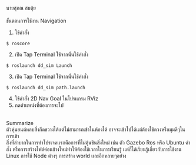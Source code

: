 
นายสุภณ สมตุ้ย <br/><br/>
ขั้นตอนการใช้งาน Navigation
1. ใช้คำสั่ง 
 ```
 $ roscore 
 ```
2. เปิด Tap Terminal ใช้จากนั้นใช้คำสั่ง 
 ```
 $ roslaunch dd_sim Launch
 ```
3. เปิด Tap Terminal ใช้จากนั้นใช้คำสั่ง 
 ```
 $ roslaunch dd_sim path.launch
 ```
 4. ใช้คำสั่ง 2D Nav Goal ในโปรเเกรม RViz
 5. กดตำเเหน่งที่ต้องการจะไป <br/><br/>
 
Summarize<br/>
  ตัวหุ่นยนต์หลบสิ่งกีดขวางได้เเต่ไม่สามารถเข้าในห้องได้ อาจจะเข้าไปได้เเต่ต้องใช้ดวงหรือมุมดีๆในการเข้า<br/>
  สิ่งที่ลำบากในการทำโปรเจคเเรกคือการที่ไม่คุ้นชินสิ่งใหม่ เช่น ตัว Gazebo Ros หรือ Ubuntu คำสั่ง หรือการสร้างไฟล์ค่อนข้างใหม่ทำให้ต้องใช้เวลาในการเรียนรู้ เเต่ก็ได้เรียนรู้เกี่ยวกับการใช้งาน Linux การใช้ Node ต่างๆ การสร้าง world เเละอีกหลายๆอย่าง

